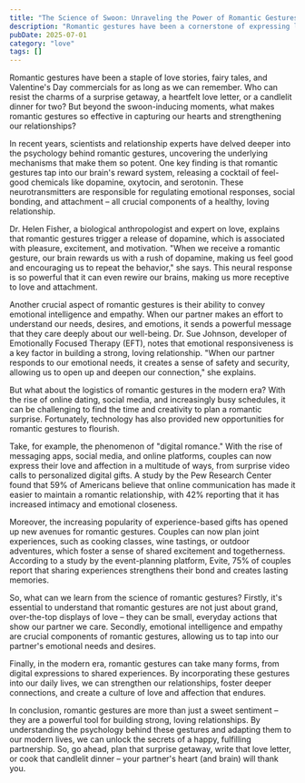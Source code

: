 ```yaml
---
title: "The Science of Swoon: Unraveling the Power of Romantic Gestures in the Modern Era"
description: "Romantic gestures have been a cornerstone of expressing love and affection for centuries. But what makes them so effective in capturing our hearts? Recent scientific findings and developments in the field of relationships shed new light on the psychology behind romantic gestures and how they can strengthen our bonds with our loved ones."
pubDate: 2025-07-01
category: "love"
tags: []
---
```


Romantic gestures have been a staple of love stories, fairy tales, and Valentine's Day commercials for as long as we can remember. Who can resist the charms of a surprise getaway, a heartfelt love letter, or a candlelit dinner for two? But beyond the swoon-inducing moments, what makes romantic gestures so effective in capturing our hearts and strengthening our relationships?

In recent years, scientists and relationship experts have delved deeper into the psychology behind romantic gestures, uncovering the underlying mechanisms that make them so potent. One key finding is that romantic gestures tap into our brain's reward system, releasing a cocktail of feel-good chemicals like dopamine, oxytocin, and serotonin. These neurotransmitters are responsible for regulating emotional responses, social bonding, and attachment – all crucial components of a healthy, loving relationship.

Dr. Helen Fisher, a biological anthropologist and expert on love, explains that romantic gestures trigger a release of dopamine, which is associated with pleasure, excitement, and motivation. "When we receive a romantic gesture, our brain rewards us with a rush of dopamine, making us feel good and encouraging us to repeat the behavior," she says. This neural response is so powerful that it can even rewire our brains, making us more receptive to love and attachment.

Another crucial aspect of romantic gestures is their ability to convey emotional intelligence and empathy. When our partner makes an effort to understand our needs, desires, and emotions, it sends a powerful message that they care deeply about our well-being. Dr. Sue Johnson, developer of Emotionally Focused Therapy (EFT), notes that emotional responsiveness is a key factor in building a strong, loving relationship. "When our partner responds to our emotional needs, it creates a sense of safety and security, allowing us to open up and deepen our connection," she explains.

But what about the logistics of romantic gestures in the modern era? With the rise of online dating, social media, and increasingly busy schedules, it can be challenging to find the time and creativity to plan a romantic surprise. Fortunately, technology has also provided new opportunities for romantic gestures to flourish.

Take, for example, the phenomenon of "digital romance." With the rise of messaging apps, social media, and online platforms, couples can now express their love and affection in a multitude of ways, from surprise video calls to personalized digital gifts. A study by the Pew Research Center found that 59% of Americans believe that online communication has made it easier to maintain a romantic relationship, with 42% reporting that it has increased intimacy and emotional closeness.

Moreover, the increasing popularity of experience-based gifts has opened up new avenues for romantic gestures. Couples can now plan joint experiences, such as cooking classes, wine tastings, or outdoor adventures, which foster a sense of shared excitement and togetherness. According to a study by the event-planning platform, Evite, 75% of couples report that sharing experiences strengthens their bond and creates lasting memories.

So, what can we learn from the science of romantic gestures? Firstly, it's essential to understand that romantic gestures are not just about grand, over-the-top displays of love – they can be small, everyday actions that show our partner we care. Secondly, emotional intelligence and empathy are crucial components of romantic gestures, allowing us to tap into our partner's emotional needs and desires.

Finally, in the modern era, romantic gestures can take many forms, from digital expressions to shared experiences. By incorporating these gestures into our daily lives, we can strengthen our relationships, foster deeper connections, and create a culture of love and affection that endures.

In conclusion, romantic gestures are more than just a sweet sentiment – they are a powerful tool for building strong, loving relationships. By understanding the psychology behind these gestures and adapting them to our modern lives, we can unlock the secrets of a happy, fulfilling partnership. So, go ahead, plan that surprise getaway, write that love letter, or cook that candlelit dinner – your partner's heart (and brain) will thank you.